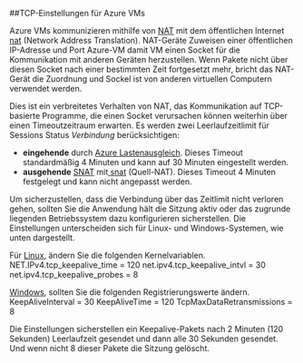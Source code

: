 ##<a name="tcp-settings-for-azure-vms"></a>TCP-Einstellungen für Azure VMs

Azure VMs kommunizieren mithilfe von [NAT] mit dem öffentlichen Internet[ nat] (Network Address Translation). NAT-Geräte Zuweisen einer öffentlichen IP-Adresse und Port Azure-VM damit VM einen Socket für die Kommunikation mit anderen Geräten herzustellen. Wenn Pakete nicht über diesen Socket nach einer bestimmten Zeit fortgesetzt mehr, bricht das NAT-Gerät die Zuordnung und Sockel ist von anderen virtuellen Computern verwendet werden.

Dies ist ein verbreitetes Verhalten von NAT, das Kommunikation auf TCP-basierte Programme, die einen Socket verursachen können weiterhin über einen Timeoutzeitraum erwarten. Es werden zwei Leerlaufzeitlimit für Sessions Status *Verbindung* berücksichtigen:

- **eingehende** durch [Azure Lastenausgleich][azure-lb-timeout]. Dieses Timeout standardmäßig 4 Minuten und kann auf 30 Minuten eingestellt werden.
- **ausgehende** [SNAT] mit[ snat] (Quell-NAT). Dieses Timeout 4 Minuten festgelegt und kann nicht angepasst werden.

Um sicherzustellen, dass die Verbindung über das Zeitlimit nicht verloren gehen, sollten Sie die Anwendung hält die Sitzung aktiv oder das zugrunde liegenden Betriebssystem dazu konfigurieren sicherstellen. Die Einstellungen unterscheiden sich für Linux- und Windows-Systemen, wie unten dargestellt.

Für [Linux][linux], ändern Sie die folgenden Kernelvariablen.
NET.IPv4.tcp_keepalive_time = 120 net.ipv4.tcp_keepalive_intvl = 30 net.ipv4.tcp_keepalive_probes = 8
 
[Windows][windows], sollten Sie die folgenden Registrierungswerte ändern.
KeepAliveInterval = 30 KeepAliveTime = 120 TcpMaxDataRetransmissions = 8


Die Einstellungen sicherstellen ein Keepalive-Pakets nach 2 Minuten (120 Sekunden) Leerlaufzeit gesendet und dann alle 30 Sekunden gesendet. Und wenn nicht 8 dieser Pakete die Sitzung gelöscht.

<!-- links -->
[nat]: http://computer.howstuffworks.com/nat.htm
[snat]: ../load-balancer/load-balancer-overview.md/#source-nat
[linux]: http://tldp.org/HOWTO/TCP-Keepalive-HOWTO/usingkeepalive.html
[windows]: http://blogs.technet.com/b/nettracer/archive/2010/06/03/things-that-you-may-want-to-know-about-tcp-keepalives.aspx
[azure-lb-timeout]: ../load-balancer/load-balancer-tcp-idle-timeout.md